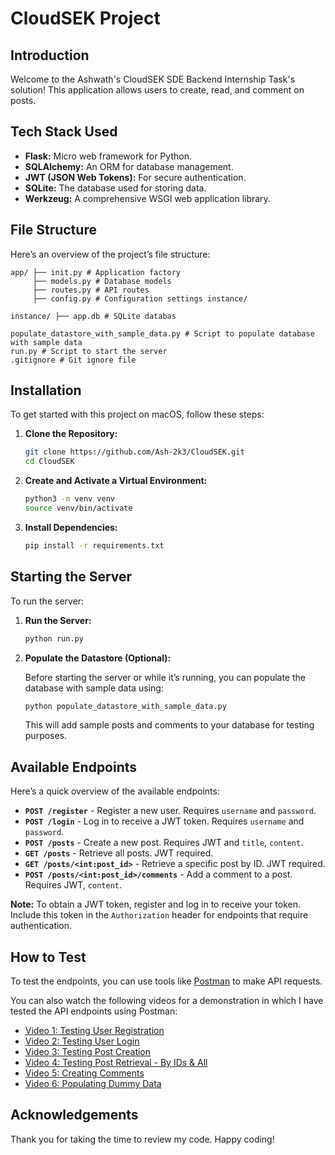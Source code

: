 # CloudSEK Project

## Introduction

Welcome to the Ashwath's CloudSEK SDE Backend Internship Task's solution! This application allows users to create, read, and comment on posts.

## Tech Stack Used

- **Flask:** Micro web framework for Python.
- **SQLAlchemy:** An ORM for database management.
- **JWT (JSON Web Tokens):** For secure authentication.
- **SQLite:** The database used for storing data.
- **Werkzeug:** A comprehensive WSGI web application library.

## File Structure

Here’s an overview of the project’s file structure:
```
app/ ├── init.py # Application factory
     ├── models.py # Database models
     ├── routes.py # API routes
     ├── config.py # Configuration settings instance/

instance/ ├── app.db # SQLite databas

populate_datastore_with_sample_data.py # Script to populate database with sample data
run.py # Script to start the server
.gitignore # Git ignore file
```

## Installation

To get started with this project on macOS, follow these steps:

1. **Clone the Repository:**

    ```bash
    git clone https://github.com/Ash-2k3/CloudSEK.git
    cd CloudSEK
    ```

2. **Create and Activate a Virtual Environment:**

    ```bash
    python3 -m venv venv
    source venv/bin/activate
    ```

3. **Install Dependencies:**

    ```bash
    pip install -r requirements.txt
    ```

## Starting the Server

To run the server:

1. **Run the Server:**

    ```bash
    python run.py
    ```

2. **Populate the Datastore (Optional):**

    Before starting the server or while it’s running, you can populate the database with sample data using:

    ```bash
    python populate_datastore_with_sample_data.py
    ```

    This will add sample posts and comments to your database for testing purposes.

## Available Endpoints

Here’s a quick overview of the available endpoints:

- **`POST /register`** - Register a new user. Requires `username` and `password`.
- **`POST /login`** - Log in to receive a JWT token. Requires `username` and `password`.
- **`POST /posts`** - Create a new post. Requires JWT and `title`, `content`.
- **`GET /posts`** - Retrieve all posts. JWT required.
- **`GET /posts/<int:post_id>`** - Retrieve a specific post by ID. JWT required.
- **`POST /posts/<int:post_id>/comments`** - Add a comment to a post. Requires JWT, `content`.

**Note:** To obtain a JWT token, register and log in to receive your token. Include this token in the `Authorization` header for endpoints that require authentication.

## How to Test

To test the endpoints, you can use tools like [Postman](https://www.postman.com/) to make API requests.

You can also watch the following videos for a demonstration in which I have tested the API endpoints using Postman:
- [Video 1: Testing User Registration](https://github.com/Ash-2k3/CloudSEK/blob/main/screen-recordings/Register%20API.mp4)
- [Video 2: Testing User Login](https://github.com/Ash-2k3/CloudSEK/blob/main/screen-recordings/Login%20API.mp4)
- [Video 3: Testing Post Creation](https://github.com/Ash-2k3/CloudSEK/blob/main/screen-recordings/Create%20Post%20API.mp4)
- [Video 4: Testing Post Retrieval - By IDs & All](https://github.com/Ash-2k3/CloudSEK/blob/main/screen-recordings/Get%20Posts%20API.mp4)
- [Video 5: Creating Comments](https://github.com/Ash-2k3/CloudSEK/blob/main/screen-recordings/Create%20Comment%20API.mp4)
- [Video 6: Populating Dummy Data](https://github.com/Ash-2k3/CloudSEK/blob/main/screen-recordings/Populating-Dummy-Data-Script.mp4)

## Acknowledgements

Thank you for taking the time to review my code. Happy coding!
